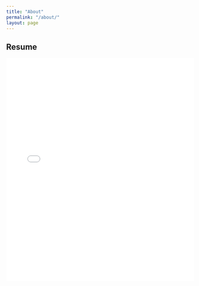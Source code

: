 ```yaml
---
title: "About"
permalink: "/about/"
layout: page
---
```


## Resume


<iframe src="assets/Resume.pdf" width="100%" height="600px" style="border: none;">
  Your browser does not support PDFs. 
  <a href="assets/Resume.pdf">Download the PDF</a>.
</iframe>
